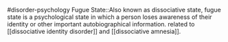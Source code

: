 #disorder-psychology 
Fugue State::Also known as dissociative state, fugue state is a psychological state in which a person loses awareness of their identity or other important autobiographical information. related to [[dissociative identity disorder]] and [[dissociative amnesia]].